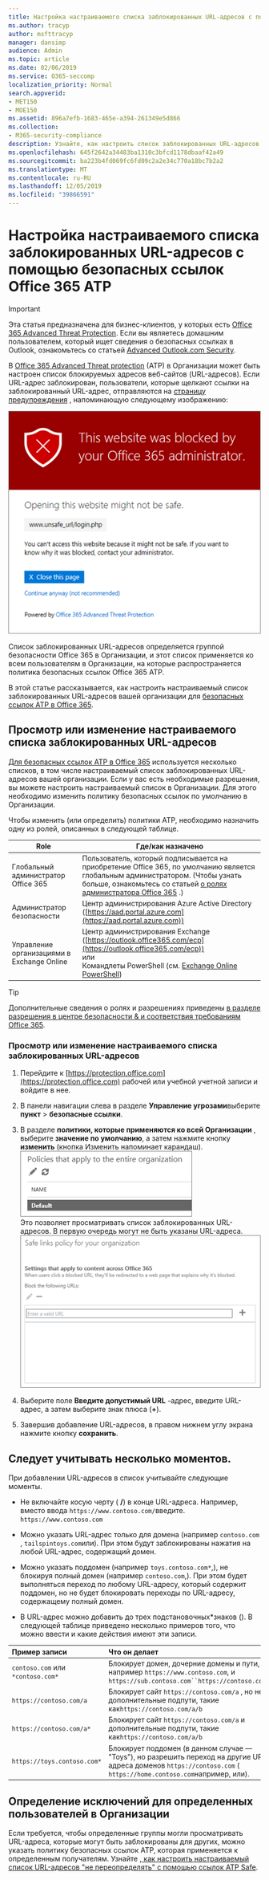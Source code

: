 ```yaml
---
title: Настройка настраиваемого списка заблокированных URL-адресов с помощью безопасных ссылок Office 365 ATP
ms.author: tracyp
author: msfttracyp
manager: dansimp
audience: Admin
ms.topic: article
ms.date: 02/06/2019
ms.service: O365-seccomp
localization_priority: Normal
search.appverid:
- MET150
- MOE150
ms.assetid: 896a7efb-1683-465e-a394-261349e5d866
ms.collection:
- M365-security-compliance
description: Узнайте, как настроить список заблокированных URL-адресов для Организации с помощью Office 365 Advanced Threat protection. Заблокированные URL-адреса будут применяться к сообщениям электронной почты и документам Office в соответствии с политиками безопасных ссылок ATP.
ms.openlocfilehash: 645f2642a34483ba1310c3bfcd1178dbaaf42a49
ms.sourcegitcommit: ba223b4fd069fc6fd09c2a2e34c770a18bc7b2a2
ms.translationtype: MT
ms.contentlocale: ru-RU
ms.lasthandoff: 12/05/2019
ms.locfileid: "39866591"
---
```

# <a name="set-up-a-custom-blocked-urls-list-using-office-365-atp-safe-links"></a>Настройка настраиваемого списка заблокированных URL-адресов с помощью безопасных ссылок Office 365 ATP

> [!IMPORTANT]
> Эта статья предназначена для бизнес-клиентов, у которых есть [Office 365 Advanced Threat Protection](office-365-atp.md). Если вы являетесь домашним пользователем, который ищет сведения о безопасных ссылках в Outlook, ознакомьтесь со статьей [Advanced Outlook.com Security](https://support.office.com/article/advanced-outlook-com-security-for-office-365-subscribers-882d2243-eab9-4545-a58a-b36fee4a46e2).

В [Office 365 Advanced Threat protection](office-365-atp.md) (ATP) в Организации может быть настроен список блокируемых адресов веб-сайтов (URL-адресов). Если URL-адрес заблокирован, пользователи, которые щелкают ссылки на заблокированный URL-адрес, отправляются на [страницу предупреждения](atp-safe-links-warning-pages.md) , напоминающую следующему изображению: 
  
![Этот сайт заблокирован](../media/6b4bda2d-a1e6-419e-8b10-588e83c3af3f.png)
  
Список заблокированных URL-адресов определяется группой безопасности Office 365 в Организации, и этот список применяется ко всем пользователям в Организации, на которые распространяется политика безопасных ссылок Office 365 ATP. 
  
В этой статье рассказывается, как настроить настраиваемый список заблокированных URL-адресов вашей организации для [безопасных ссылок ATP в Office 365](atp-safe-links.md).
  
## <a name="view-or-edit-a-custom-list-of-blocked-urls"></a>Просмотр или изменение настраиваемого списка заблокированных URL-адресов

[Для безопасных ссылок ATP в Office 365](atp-safe-links.md) используется несколько списков, в том числе настраиваемый список заблокированных URL-адресов вашей организации. Если у вас есть необходимые разрешения, вы можете настроить настраиваемый список в Организации. Для этого необходимо изменить политику безопасных ссылок по умолчанию в Организации.

Чтобы изменить (или определить) политики ATP, необходимо назначить одну из ролей, описанных в следующей таблице. 

|Role  |Где/как назначено  |
|---------|---------|
|Глобальный администратор Office 365 |Пользователь, который подписывается на приобретение Office 365, по умолчанию является глобальным администратором. (Чтобы узнать больше, ознакомьтесь со статьей [о ролях администратора Office 365](https://docs.microsoft.com/office365/admin/add-users/about-admin-roles) .)         |
|Администратор безопасности |Центр администрирования Azure Active Directory ([https://aad.portal.azure.com](https://aad.portal.azure.com))|
|Управление организациями в Exchange Online |Центр администрирования Exchange ([https://outlook.office365.com/ecp](https://outlook.office365.com/ecp)) <br>или <br>  Командлеты PowerShell (см. [Exchange Online PowerShell](https://docs.microsoft.com/powershell/exchange/exchange-online/exchange-online-powershell)) |

> [!TIP]
> Дополнительные сведения о ролях и разрешениях приведены [в разделе разрешения в центре безопасности &amp; и соответствия требованиям Office 365](permissions-in-the-security-and-compliance-center.md).

### <a name="to-view-or-edit-a-custom-blocked-urls-list"></a>Просмотр или изменение настраиваемого списка заблокированных URL-адресов
  
1. Перейдите к [https://protection.office.com](https://protection.office.com) рабочей или учебной учетной записи и войдите в нее. 
    
2. В панели навигации слева в разделе **Управление угрозами**выберите **пункт** \> **безопасные ссылки**.
    
3. В разделе **политики, которые применяются ко всей Организации** , выберите **значение по умолчанию**, а затем нажмите кнопку **изменить** (кнопка Изменить напоминает карандаш).<br/>![Нажмите кнопку изменить, чтобы изменить политику по умолчанию для защиты безопасных ссылок](../media/d08f9615-d947-4033-813a-d310ec2c8cca.png)<br/>Это позволяет просматривать список заблокированных URL-адресов. В первую очередь могут не быть указаны URL-адреса.<br/>![Список заблокированных URL-адресов в политике безопасных ссылок по умолчанию](../media/575e1449-6191-40ac-b626-030a2fd3fb11.png)
  
4. Выберите поле **Введите допустимый URL** -адрес, введите URL-адрес, а затем выберите знак плюса (**+**). 

5. Завершив добавление URL-адресов, в правом нижнем углу экрана нажмите кнопку **сохранить**.
    
## <a name="a-few-things-to-keep-in-mind"></a>Следует учитывать несколько моментов.

При добавлении URL-адресов в список учитывайте следующие моменты. 

- Не включайте косую черту ( **/**) в конце URL-адреса. Например, вместо ввода `https://www.contoso.com/`введите. `https://www.contoso.com`
    
- Можно указать URL-адрес только для домена (например `contoso.com` , `tailspintoys.com`или). При этом будут заблокированы нажатия на любой URL-адрес, содержащий домен.

- Можно указать поддомен (например `toys.contoso.com*`,), не блокируя полный домен (например `contoso.com`,). При этом будет выполняться переход по любому URL-адресу, который содержит поддомен, но не будет блокировать переходы по URL-адресу, содержащему полный домен.  
    
- В URL-адрес можно добавить до трех подстановочных\*знаков (). В следующей таблице приведено несколько примеров того, что можно ввести и какие действия имеют эти записи.
    
|**Пример записи**|**Что он делает**|
|:-----|:-----|
|`contoso.com` или `*contoso.com*`  <br/> |Блокирует домен, дочерние домены и пути, например `https://www.contoso.com`, и `https://sub.contoso.com``https://contoso.com/abc`  <br/> |
|`https://contoso.com/a`  <br/> |Блокирует сайт `https://contoso.com/a` , но не дополнительные подпути, такие как`https://contoso.com/a/b`  <br/> |
|`https://contoso.com/a*`  <br/> |Блокирует сайт `https://contoso.com/a` и дополнительные подпути, такие как`https://contoso.com/a/b`  <br/> |
|`https://toys.contoso.com*`  <br/> |Блокирует поддомен (в данном случае — "Toys"), но разрешить переход на другие URL-адреса доменов `https://contoso.com` ( `https://home.contoso.com`например, или).  <br/> |
   

## <a name="how-to-define-exceptions-for-certain-users-in-an-organization"></a>Определение исключений для определенных пользователей в Организации

Если требуется, чтобы определенные группы могли просматривать URL-адреса, которые могут быть заблокированы для других, можно указать политику безопасных ссылок ATP, которая применяется к определенным получателям. Узнайте [, как настроить настраиваемый список URL-адресов "не переопределять" с помощью ссылок ATP Safe](set-up-a-custom-do-not-rewrite-urls-list-with-atp.md).
  


